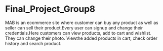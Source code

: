 # Final_Project_Group8
MAB is an ecommerce site where customer can buy any product as well as seller can sell their product.Every user can signup and change their credentials.Here customers can view products, add to cart and wishlist. They can change their photo. Viewthe added products in cart, check order history and search product.  
